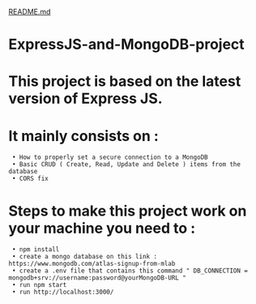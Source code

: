 [README.md](https://github.com/Sellami-Elyes/ExpressJS-and-MongoDB-project/files/7111789/README.md)
# ExpressJS-and-MongoDB-project
# This project is based on the latest version of Express JS. 
# It mainly consists on   : 
     • How to properly set a secure connection to a MongoDB
     • Basic CRUD ( Create, Read, Update and Delete ) items from the database
     • CORS fix

# Steps to make this project work on your machine you need to : 
     • npm install
     • create a mongo database on this link : https://www.mongodb.com/atlas-signup-from-mlab
     • create a .env file that contains this command " DB_CONNECTION = mongodb+srv://username:password@yourMongoDB-URL "
     • run npm start
     • run http://localhost:3000/
